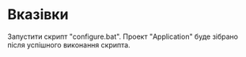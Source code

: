 # Вказівки
Запустити скрипт "configure.bat". Проект "Application" буде зібрано після успішного виконання
скрипта.